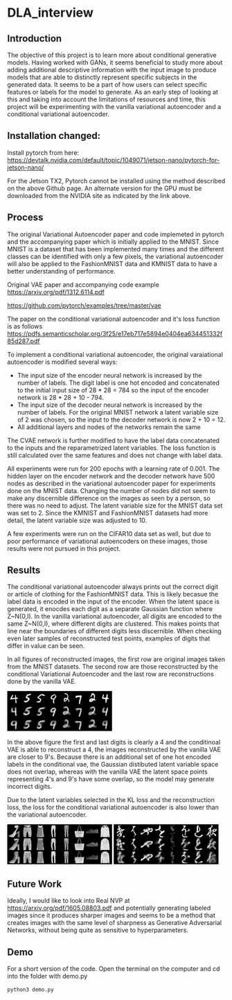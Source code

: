 # DLA_interview

## Introduction
The objective of this project is to learn more about conditional generative models. Having worked with GANs, it seems beneficial to study more about adding additional descriptive information with the input image to produce models that are able to distinctly represent specific subjects in the generated data. It seems to be a part of how users can select specific features or labels for the model to generate. As an early step of looking at this and taking into account the limitations of resources and time, this project will be experimenting with the vanilla variational autoencoder and a conditional variational autoencoder.


## Installation changed:
Install pytorch from here:
https://devtalk.nvidia.com/default/topic/1049071/jetson-nano/pytorch-for-jetson-nano/

For the Jetson TX2, Pytorch cannot be installed using the method described on the above Github page. An alternate version for the GPU must be downloaded from the NVIDIA site as indicated by the link above. 

## Process
The original Variational Autoencoder paper and code implemeted in pytorch and the accompanying paper which is initially applied to the MNIST. Since MNIST is a dataset that has been implemented many times and the different classes can be identified with only a few pixels, the variational autoencoder will also be applied to the FashionMNIST data and KMNIST data to have a better understanding of performance.

Original VAE paper and accompanying code example
https://arxiv.org/pdf/1312.6114.pdf

https://github.com/pytorch/examples/tree/master/vae

The paper on the conditional variational autoencoder and it's loss function is as follows
https://pdfs.semanticscholar.org/3f25/e17eb717e5894e0404ea634451332f85d287.pdf

To implement a conditional variational autoencoder, the original varaiational autoencoder is modified several ways:

* The input size of the encoder neural network is increased by the number of labels. The digit label is one hot encoded and concatenated to the initial input size of 28 * 28 = 784 so the input of the encoder network is 28 * 28 + 10 - 794.
* The input size of the decoder neural network is increased by the number of labels. For the original MNIST network a latent variable size of 2 was chosen, so the input to the decoder network is now 2 + 10 = 12.
* All additional layers and nodes of the networks remain the same

The CVAE network is further modified to have the label data concatenated to the inputs and the reparametrized latent variables. The loss function is still calculated over the same features and does not change with label data.

All experiments were run for 200 epochs with a learning rate of 0.001. The hidden layer on the encoder network and the decoder network have 500 nodes as described in the variational autoencoder paper for experiments done on the MNIST data. Changing the number of nodes did not seem to make any discernible difference on the images as seen by a person, so there was no need to adjust. The latent variable size for the MNIST data set was set to 2. Since the KMNIST and FashionMNIST datasets had more detail, the latent variable size was adjusted to 10.

A few experiments were run on the CIFAR10 data set as well, but due to poor performance of variational autoencoders on these images, those results were not pursued in this project. 


## Results
The conditional variational autoencoder always prints out the correct digit or article of clothing for the FashionMNIST data. This is likely becasue the label data is encoded in the input of the encoder. When the latent space is generated, it enocdes each digit as a separate Gaussian function where Z\~N(0,I). In the vanilla variational autoencoder, all digits are encoded to the same Z\~N(0,I), where different digits are clustered. This makes points that line near the boundaries of different digits less discernible. When checking even later samples of reconstructed test points, examples of digits that differ in value can be seen.

In all figures of reconstructed images, the first row are original images taken from the MNIST datasets. The second row are those reconstructed by the conditional Variational Autoencoder and the last row are reconstructions done by the vanilla VAE.

![MNIST reconstructions](resultsMNIST/reconstruction_199.png)

In the above figure the first and last digits is clearly a 4 and the conditinoal VAE is able to reconstruct a 4, the images reconstructed by the vanilla VAE are closer to 9's. Because there is an additional set of one hot encoded labels in the conditional vae, the Gaussian distibuted latent variable space does not overlap, whereas with the vanilla VAE the latent space points representing 4's and 9's have some overlap, so the model may generate incorrect digits.

Due to the latent variables selected in the KL loss and the reconstruction loss, the loss for the conditional variational autoencoder is also lower than the variational autoencoder. 


![FMNIST reconstructions](resultsFMNIST/reconstruction_199.png)
![KMNIST reconstructions](resultsKMNIST/reconstruction_199.png)
## Future Work
Ideally, I would like to look into Real NVP at https://arxiv.org/pdf/1605.08803.pdf and potentially generating labeled images since it produces sharper images and seems to be a method that creates images with the same level of sharpness as Generative Adversarial Networks, without being quite as sensitive to hyperparameters.


## Demo

For a short version of the code. Open the terminal on the computer and cd into the folder with demo.py

```
python3 demo.py
```
